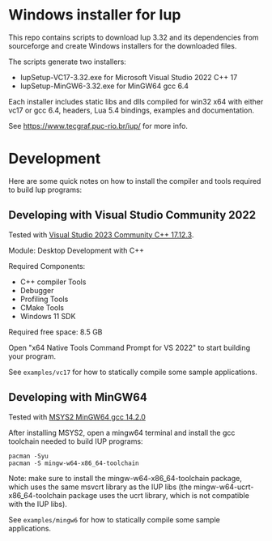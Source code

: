 # Windows installer for Iup

This repo contains scripts to download Iup 3.32 and its dependencies
from sourceforge and create Windows installers for the downloaded files.

The scripts generate two installers:

- IupSetup-VC17-3.32.exe for Microsoft Visual Studio 2022 C++ 17
- IupSetup-MinGW6-3.32.exe for MinGW64 gcc 6.4

Each installer includes static libs and dlls compiled for win32 x64 with either
vc17 or gcc 6.4, headers, Lua 5.4 bindings, examples and documentation.

See https://www.tecgraf.puc-rio.br/iup/ for more info.

# Development

Here are some quick notes on how to install the compiler and tools required to build
Iup programs:

## Developing with Visual Studio Community 2022

Tested with [Visual Studio 2023 Community C++ 17.12.3](https://visualstudio.microsoft.com/).

Module: Desktop Development with C++

Required Components:

- C++ compiler Tools
- Debugger
- Profiling Tools
- CMake Tools
- Windows 11 SDK

Required free space: 8.5 GB

Open "x64 Native Tools Command Prompt for VS 2022" to start building your program.

See `examples/vc17` for how to statically compile some sample applications.

## Developing with MinGW64

Tested with [MSYS2 MinGW64 gcc 14.2.0](https://www.msys2.org/)

After installing MSYS2, open a mingw64 terminal and install the gcc toolchain
needed to build IUP programs:

```
pacman -Syu
pacman -S mingw-w64-x86_64-toolchain
```

Note: make sure to install the mingw-w64-x86_64-toolchain package, which uses
the same msvcrt library as the IUP libs (the mingw-w64-ucrt-x86_64-toolchain
package uses the ucrt library, which is not compatible with the IUP libs).

See `examples/mingw6` for how to statically compile some sample applications.
